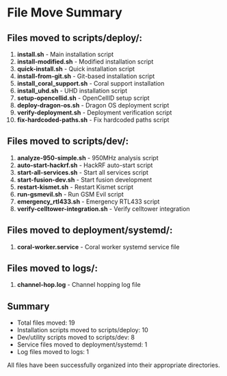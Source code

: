 # File Move Summary

## Files moved to scripts/deploy/:
1. **install.sh** - Main installation script
2. **install-modified.sh** - Modified installation script
3. **quick-install.sh** - Quick installation script
4. **install-from-git.sh** - Git-based installation script
5. **install_coral_support.sh** - Coral support installation
6. **install_uhd.sh** - UHD installation script
7. **setup-opencellid.sh** - OpenCellID setup script
8. **deploy-dragon-os.sh** - Dragon OS deployment script
9. **verify-deployment.sh** - Deployment verification script
10. **fix-hardcoded-paths.sh** - Fix hardcoded paths script

## Files moved to scripts/dev/:
1. **analyze-950-simple.sh** - 950MHz analysis script
2. **auto-start-hackrf.sh** - HackRF auto-start script
3. **start-all-services.sh** - Start all services script
4. **start-fusion-dev.sh** - Start fusion development
5. **restart-kismet.sh** - Restart Kismet script
6. **run-gsmevil.sh** - Run GSM Evil script
7. **emergency_rtl433.sh** - Emergency RTL433 script
8. **verify-celltower-integration.sh** - Verify celltower integration

## Files moved to deployment/systemd/:
1. **coral-worker.service** - Coral worker systemd service file

## Files moved to logs/:
1. **channel-hop.log** - Channel hopping log file

## Summary
- Total files moved: 19
- Installation scripts moved to scripts/deploy: 10
- Dev/utility scripts moved to scripts/dev: 8
- Service files moved to deployment/systemd: 1
- Log files moved to logs: 1

All files have been successfully organized into their appropriate directories.